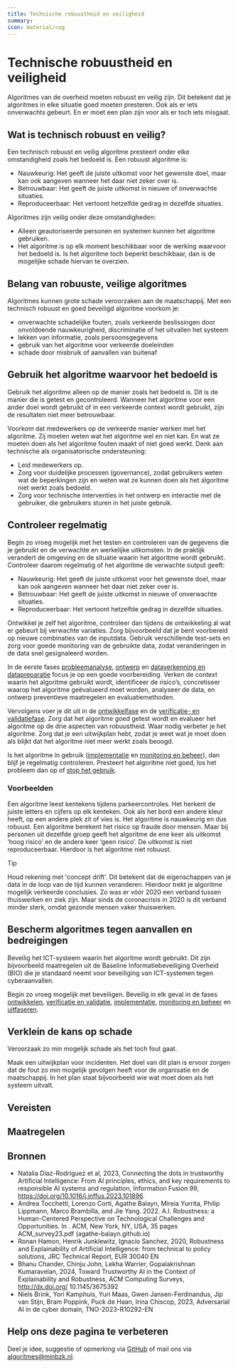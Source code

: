 ```yaml
---
title: Technische robuustheid en veiligheid
summary: 
icon: material/cog
---
```


# Technische robuustheid en veiligheid
Algoritmes van de overheid moeten robuust en veilig zijn. Dit betekent dat je algoritmes in elke situatie goed moeten presteren. Ook als er iets onverwachts gebeurt. En er moet een plan zijn voor als er toch iets misgaat.

## Wat is technisch robuust en veilig?
Een technisch robuust en veilig algoritme presteert onder elke omstandigheid zoals het bedoeld is. 
Een robuust algoritme is:

- Nauwkeurig: Het geeft de juiste uitkomst voor het gewenste doel, maar kan ook aangeven wanneer het daar niet zeker over is.
- Betrouwbaar: Het geeft de juiste uitkomst in nieuwe of onverwachte situaties.
- Reproduceerbaar: Het vertoont hetzelfde gedrag in dezelfde situaties.

Algoritmes zijn veilig onder deze omstandigheden:

- Alleen geautoriseerde personen en systemen kunnen het algoritme gebruiken.
- Het algoritme is op elk moment beschikbaar voor de werking waarvoor het bedoeld is. Is het algoritme toch beperkt beschikbaar, dan is de mogelijke schade hiervan te overzien.

## Belang van robuuste, veilige algoritmes
Algoritmes kunnen grote schade veroorzaken aan de maatschappij. Met een technisch robuust en goed beveiligd algoritme voorkom je:

- onverwachte schadelijke fouten, zoals verkeerde beslissingen door onvoldoende nauwkeurigheid, discriminatie of het uitvallen het systeem
- lekken van informatie, zoals persoonsgegevens
- gebruik van het algoritme voor verkeerde doeleinden
- schade door misbruik of aanvallen van buitenaf

## Gebruik het algoritme waarvoor het bedoeld is
Gebruik het algoritme alleen op de manier zoals het bedoeld is. Dit is de manier die is getest en gecontroleerd. Wanneer het algoritme voor een ander doel wordt gebruikt of in een verkeerde context wordt gebruikt, zijn de resultaten niet meer betrouwbaar. 

Voorkom dat medewerkers op de verkeerde manier werken met het algoritme. Zij moeten weten wat het algoritme wel en niet kan. En wat ze moeten doen als het algoritme fouten maakt of niet goed werkt. Denk aan technische als organisatorische ondersteuning:

- Leid medewerkers op.
- Zorg voor duidelijke processen (governance), zodat gebruikers weten wat de beperkingen zijn en weten wat ze kunnen doen als het algoritme niet werkt zoals bedoeld.
- Zorg voor technische interventies in het ontwerp en interactie met de gebruiker, die gebruikers sturen in het juiste gebruik.

## Controleer regelmatig
Begin zo vroeg mogelijk met het testen en controleren van de gegevens die je gebruikt en de verwachte en werkelijke uitkomsten. In de praktijk verandert de omgeving en de situatie waarin het algoritme wordt gebruikt. Controleer daarom regelmatig of het algoritme de verwachte output geeft:

- Nauwkeurig: Het geeft de juiste uitkomst voor het gewenste doel, maar kan ook aangeven wanneer het daar niet zeker over is.
- Betrouwbaar: Het geeft de juiste uitkomst in nieuwe of onverwachte situaties.
- Reproduceerbaar: Het vertoont hetzelfde gedrag in dezelfde situaties.

Ontwikkel je zelf het algoritme, controleer dan tijdens de ontwikkeling al wat er gebeurt bij verwachte variaties. Zorg bijvoorbeeld dat je bent voorbereid op nieuwe combinaties van de inputdata. Gebruik verschillende test-sets en zorg voor goede monitoring van de gebruikte data, zodat veranderingen in de data snel gesignaleerd worden. 

In de eerste fases [probleemanalyse](/levenscyclus/probleemanalyse/), [ontwerp](/levenscyclus/ontwerp/) en [dataverkenning en datapreparatie](/levenscyclus/dataverkenning-en-datapreparatie/) focus je op een goede voorbereiding. Verken de context waarin het algoritme gebruikt wordt, identificeer de risico’s, concretiseer waarop het algoritme geëvalueerd moet worden, analyseer de data, en ontwerp preventieve maatregelen en evaluatiemethoden. 

Vervolgens voer je dit uit in de [ontwikkelfase](/levenscyclus/ontwikkelen/) en de [verificatie- en validatiefase](/levenscyclus/verificatie-en-validatie/). Zorg dat het algoritme goed getest wordt en evalueer het algoritme op de drie aspecten van robuustheid. Waar nodig verbeter je het algoritme. Zorg dat je een uitwijkplan hebt, zodat je weet wat je moet doen als blijkt dat het algoritme niet meer werkt zoals beoogd.

Is het algoritme in gebruik ([implementatie](/levenscyclus/implementatie/) en [monitoring en beheer](/levenscyclus/monitoring-en-beheer/)), dan blijf je regelmatig controleren. Presteert het algoritme niet goed, los het probleem dan op of [stop het gebruik](/levenscyclus/uitfaseren/). 

### Voorbeelden
Een algoritme leest kentekens tijdens parkeercontroles. Het herkent de juiste letters en cijfers op elk kenteken. Ook als het bord een andere kleur heeft, op een andere plek zit of vies is. Het algoritme is nauwkeurig en dus robuust.
Een algoritme berekent het risico op fraude door mensen. Maar bij personen uit dezelfde groep geeft het algoritme de ene keer als uitkomst ‘hoog risico’ en de andere keer ‘geen risico’. De uitkomst is niet reproduceerbaar. Hierdoor is het algoritme niet robuust.

> [!Tip]
Houd rekening met 'concept drift'. Dit betekent dat de eigenschappen van je data in de loop van de tijd kunnen veranderen. Hierdoor trekt je algoritme mogelijk verkeerde conclusies. Zo was er vóór 2020 een verband tussen thuiswerken en ziek zijn. Maar sinds de coronacrisis in 2020 is dit verband minder sterk, omdat gezonde mensen vaker thuiswerken. 

## Bescherm algoritmes tegen aanvallen en bedreigingen
Beveilig het ICT-systeem waarin het algoritme wordt gebruikt. Dit zijn bijvoorbeeld maatregelen uit de Baseline Informatiebeveiliging Overheid (BIO) die je standaard neemt voor beveiliging van ICT-systemen tegen cyberaanvallen.

Begin zo vroeg mogelijk met beveiligen. Beveilig in elk geval in de fases [ontwikkelen](/levenscyclus/ontwikkelen/), [verificatie en validatie](/levenscyclus/verificatie-en-validatie/), [implementatie](/levenscyclus/implementatie/), [monitoring en beheer](/levenscyclus/monitoring-en-beheer/) en [uitfaseren](/levenscyclus/uitfaseren/).

## Verklein de kans op schade
Veroorzaak zo min mogelijk schade als het toch fout gaat. 

Maak een uitwijkplan voor incidenten. Het doel van dit plan is ervoor zorgen dat de fout zo min mogelijk gevolgen heeft voor de organisatie en de maatschappij. In het plan staat bijvoorbeeld wie wat moet doen als het systeem uitvalt.

## Vereisten

<!-- list_vereisten bouwblok/technische-robuustheid-en-veiligheid -->

## Maatregelen

<!-- list_maatregelen bouwblok/technische-robuustheid-en-veiligheid -->

## Bronnen

- Natalia Díaz-Rodríguez et al, 2023, Connecting the dots in trustworthy Artificial Intelligence: From AI principles, ethics, and key requirements to responsible AI systems and regulation, Information Fusion 99, https://doi.org/10.1016/j.inffus.2023.101896.
- Andrea Tocchetti, Lorenzo Corti, Agathe Balayn, Mireia Yurrita, Philip Lippmann, Marco Brambilla, and Jie Yang. 2022. A.I. Robustness: a Human-Centered Perspective on Technological Challenges and Opportunities. In . ACM, New York, NY, USA, 35 pages ACM_survey23.pdf (agathe-balayn.github.io)
- Ronan Hamon, Henrik Junklewitz, Ignacio Sanchez, 2020, Robustness and Explainability of Artificial Intelligence: from technical to policy solutions, JRC Technical Report, EUR 30040 EN
- Bhanu Chander, Chinju John, Lekha Warrier, Gopalakrishnan Kumaravelan, 2024, Toward Trustworthy AI in the Context of Explainability and Robustness, ACM Computing Surveys, http://dx.doi.org/ 10.1145/3675392 
- Niels Brink, Yori Kamphuis, Yuri Maas, Gwen Jansen-Ferdinandus, Jip van Stijn, Bram Poppink, Puck de Haan, Irina Chiscop, 2023, Adversarial AI in de cyber domain, TNO-2023-R10292-EN

## Help ons deze pagina te verbeteren
Deel je idee, suggestie of opmerking via [GitHub](https://github.com/MinBZK/Algoritmekader/edit/main/docs/bouwblokken/technische-robuustheid-en-veiligheid/index.md) of mail ons via [algoritmes@minbzk.nl](mailto:algoritmes@minbzk.nl).
